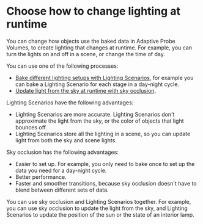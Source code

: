 # Choose how to change lighting at runtime

You can change how objects use the baked data in Adaptive Probe Volumes, to create lighting that changes at runtime. For example, you can turn the lights on and off in a scene, or change the time of day.

You can use one of the following processes:

- [Bake different lighting setups with Lighting Scenarios](probevolumes-bakedifferentlightingsetups.md), for example you can bake a Lighting Scenario for each stage in a day-night cycle.
- [Update light from the sky at runtime with sky occlusion](probevolumes-skyocclusion.md).

Lighting Scenarios have the following advantages:

- Lighting Scenarios are more accurate. Lighting Scenarios don't approximate the light from the sky, or the color of objects that light bounces off. 
- Lighting Scenarios store all the lighting in a scene, so you can update light from both the sky and scene lights.

Sky occlusion has the following advantages:

- Easier to set up. For example, you only need to bake once to set up the data you need for a day-night cycle.
- Better performance.
- Faster and smoother transitions, because sky occlusion doesn't have to blend between different sets of data.

You can use sky occlusion and Lighting Scenarios together. For example, you can use sky occlusion to update the light from the sky, and Lighting Scenarios to update the position of the sun or the state of an interior lamp.
